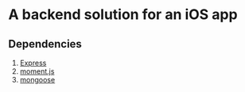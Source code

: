# A backend solution for an iOS app

## Dependencies
1. [Express](https://expressjs.com)
2. [moment.js](https://momentjs.com/)
3. [mongoose](https://mongoosejs.com)
